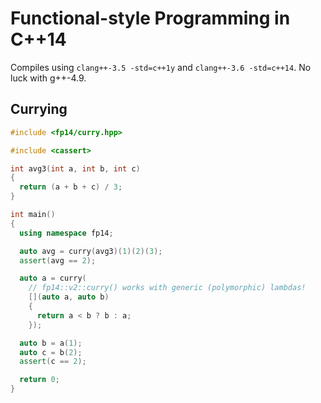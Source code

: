 Functional-style Programming in C++14
====

Compiles using `clang++-3.5 -std=c++1y` and `clang++-3.6 -std=c++14`. No luck with g++-4.9.

Currying
----

```c++
#include <fp14/curry.hpp>

#include <cassert>

int avg3(int a, int b, int c)
{
  return (a + b + c) / 3;
}

int main()
{
  using namespace fp14;

  auto avg = curry(avg3)(1)(2)(3);
  assert(avg == 2);

  auto a = curry(
    // fp14::v2::curry() works with generic (polymorphic) lambdas!
    [](auto a, auto b)
    {
      return a < b ? b : a;
    });

  auto b = a(1);
  auto c = b(2);
  assert(c == 2);

  return 0;
}
```

